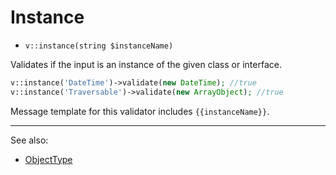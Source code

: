 # Instance

- `v::instance(string $instanceName)`

Validates if the input is an instance of the given class or interface.

```php
v::instance('DateTime')->validate(new DateTime); //true
v::instance('Traversable')->validate(new ArrayObject); //true
```

Message template for this validator includes `{{instanceName}}`.

***
See also:

  * [ObjectType](ObjectType.md)
